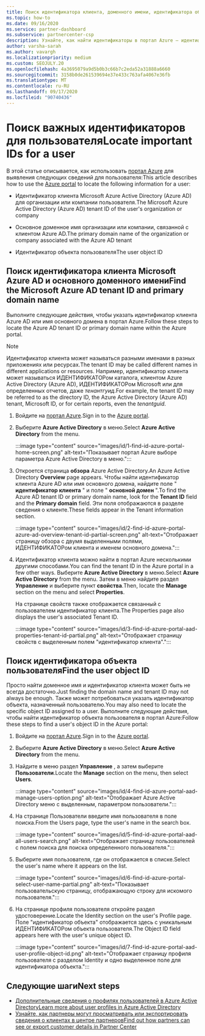 ```yaml
---
title: Поиск идентификатора клиента, доменного имени, идентификатора объекта пользователя
ms.topic: how-to
ms.date: 09/16/2020
ms.service: partner-dashboard
ms.subservice: partnercenter-csp
description: Узнайте, как найти идентификаторы в портал Azure — идентификатор клиента Azure AD в Организации, доменное имя или идентификатор конкретного объекта пользователя. Для некоторых задач требуются эти сведения.
author: varsha-sarah
ms.author: vavargh
ms.localizationpriority: medium
ms.custom: SEOJULY.20
ms.openlocfilehash: 4a3695079a9d5b0b3c66b7c2eda52a31888a6660
ms.sourcegitcommit: 3158b0de261539694e37e433c763afa4067e36fb
ms.translationtype: MT
ms.contentlocale: ru-RU
ms.lasthandoff: 09/17/2020
ms.locfileid: "90740436"
---
```

# <a name="locate-important-ids-for-a-user"></a><span data-ttu-id="f9637-104">Поиск важных идентификаторов для пользователя</span><span class="sxs-lookup"><span data-stu-id="f9637-104">Locate important IDs for a user</span></span>

<span data-ttu-id="f9637-105">В этой статье описывается, как использовать [портал Azure](https://portal.azure.com/) для выявления следующих сведений для пользователя:</span><span class="sxs-lookup"><span data-stu-id="f9637-105">This article describes how to use the [Azure portal](https://portal.azure.com/) to locate the following information for a user:</span></span>

- <span data-ttu-id="f9637-106">Идентификатор клиента Microsoft Azure Active Directory (Azure AD) для организации или компании пользователя.</span><span class="sxs-lookup"><span data-stu-id="f9637-106">The Microsoft Azure Active Directory (Azure AD) tenant ID of the user's organization or company</span></span>

- <span data-ttu-id="f9637-107">Основное доменное имя организации или компании, связанной с клиентом Azure AD.</span><span class="sxs-lookup"><span data-stu-id="f9637-107">The primary domain name of the organization or company associated with the Azure AD tenant</span></span>

- <span data-ttu-id="f9637-108">Идентификатор объекта пользователя</span><span class="sxs-lookup"><span data-stu-id="f9637-108">The user object ID</span></span>

## <a name="find-the-microsoft-azure-ad-tenant-id-and-primary-domain-name"></a><span data-ttu-id="f9637-109">Поиск идентификатора клиента Microsoft Azure AD и основного доменного имени</span><span class="sxs-lookup"><span data-stu-id="f9637-109">Find the Microsoft Azure AD tenant ID and primary domain name</span></span>

<span data-ttu-id="f9637-110">Выполните следующие действия, чтобы указать идентификатор клиента Azure AD или имя основного домена в портал Azure.</span><span class="sxs-lookup"><span data-stu-id="f9637-110">Follow these steps to locate the Azure AD tenant ID or primary domain name within the Azure portal.</span></span>

> [!NOTE]
> <span data-ttu-id="f9637-111">Идентификатор клиента может называться разными именами в разных приложениях или ресурсах.</span><span class="sxs-lookup"><span data-stu-id="f9637-111">The tenant ID may be called different names in different applications or resources.</span></span> <span data-ttu-id="f9637-112">Например, идентификатор клиента может называться ИДЕНТИФИКАТОРом каталога, клиентом Azure Active Directory (Azure AD), ИДЕНТИФИКАТОРом Microsoft или для определенных отчетов, даже *тенантгуид*.</span><span class="sxs-lookup"><span data-stu-id="f9637-112">For example, the tenant ID may be referred to as the directory ID, the Azure Active Directory (Azure AD) tenant, Microsoft ID, or for certain reports, even the *tenantguid*.</span></span>

1. <span data-ttu-id="f9637-113">Войдите на [портал Azure](https://portal.azure.com/).</span><span class="sxs-lookup"><span data-stu-id="f9637-113">Sign in to the [Azure portal](https://portal.azure.com/).</span></span>

2. <span data-ttu-id="f9637-114">Выберите **Azure Active Directory** в меню.</span><span class="sxs-lookup"><span data-stu-id="f9637-114">Select **Azure Active Directory** from the menu.</span></span>

   :::image type="content" source="images/id/1-find-id-azure-portal-home-screen.png" alt-text="Показывает портал Azure выборе параметра Azure Active Directory в меню.":::

3. <span data-ttu-id="f9637-116">Откроется страница **обзора** Azure Active Directory.</span><span class="sxs-lookup"><span data-stu-id="f9637-116">An Azure Active Directory **Overview** page appears.</span></span> <span data-ttu-id="f9637-117">Чтобы найти идентификатор клиента Azure AD или имя основного домена, найдите поле " **идентификатор клиента** " и поле " **основной домен** ".</span><span class="sxs-lookup"><span data-stu-id="f9637-117">To find the Azure AD tenant ID or primary domain name, look for the **Tenant ID** field and the **Primary domain** field.</span></span> <span data-ttu-id="f9637-118">Эти поля отображаются в разделе сведения о клиенте.</span><span class="sxs-lookup"><span data-stu-id="f9637-118">These fields appear in the Tenant information section.</span></span>

   :::image type="content" source="images/id/2-find-id-azure-portal-azure-ad-overview-tenant-id-partial-screen.png" alt-text="Отображает страницу обзора с двумя выделенными полями, ИДЕНТИФИКАТОРом клиента и именем основного домена.":::

4. <span data-ttu-id="f9637-120">Идентификатор клиента можно найти в портал Azure несколькими другими способами.</span><span class="sxs-lookup"><span data-stu-id="f9637-120">You can find the tenant ID in the Azure portal in a few other ways.</span></span> <span data-ttu-id="f9637-121">Выберите **Azure Active Directory** в меню.</span><span class="sxs-lookup"><span data-stu-id="f9637-121">Select **Azure Active Directory** from the menu.</span></span> <span data-ttu-id="f9637-122">Затем в меню найдите раздел **Управление** и выберите пункт **свойства**.</span><span class="sxs-lookup"><span data-stu-id="f9637-122">Then, locate the **Manage** section on the menu and select **Properties**.</span></span>

   <span data-ttu-id="f9637-123">На странице свойств также отображается связанный с пользователем идентификатор клиента.</span><span class="sxs-lookup"><span data-stu-id="f9637-123">The Properties page also displays the user's associated Tenant ID.</span></span>

   :::image type="content" source="images/id/3-find-id-azure-portal-aad-properties-tenant-id-partial.png" alt-text="Отображает страницу свойств с выделенным полем "идентификатор клиента".":::

## <a name="find-the-user-object-id"></a><span data-ttu-id="f9637-125">Поиск идентификатора объекта пользователя</span><span class="sxs-lookup"><span data-stu-id="f9637-125">Find the user object ID</span></span>

<span data-ttu-id="f9637-126">Просто найти доменное имя и идентификатор клиента может быть не всегда достаточно.</span><span class="sxs-lookup"><span data-stu-id="f9637-126">Just finding the domain name and tenant ID may not always be enough.</span></span> <span data-ttu-id="f9637-127">Также может потребоваться указать идентификатор объекта, назначенный пользователю.</span><span class="sxs-lookup"><span data-stu-id="f9637-127">You may also need to locate the specific object ID assigned to a user.</span></span> <span data-ttu-id="f9637-128">Выполните следующие действия, чтобы найти идентификатор объекта пользователя в портал Azure:</span><span class="sxs-lookup"><span data-stu-id="f9637-128">Follow these steps to find a user's object ID in the Azure portal:</span></span>

1. <span data-ttu-id="f9637-129">Войдите на [портал Azure](https://portal.azure.com/).</span><span class="sxs-lookup"><span data-stu-id="f9637-129">Sign in to the [Azure portal](https://portal.azure.com/).</span></span>

2. <span data-ttu-id="f9637-130">Выберите **Azure Active Directory** в меню.</span><span class="sxs-lookup"><span data-stu-id="f9637-130">Select **Azure Active Directory** from the menu.</span></span>

3. <span data-ttu-id="f9637-131">Найдите в меню раздел **Управление** , а затем выберите **Пользователи**.</span><span class="sxs-lookup"><span data-stu-id="f9637-131">Locate the **Manage** section on the menu, then select **Users**.</span></span>

      :::image type="content" source="images/id/4-find-id-azure-portal-aad-manage-users-option.png" alt-text="Отображает Azure Active Directory меню с выделенным, параметром пользователи.":::

4. <span data-ttu-id="f9637-133">На странице Пользователи введите имя пользователя в поле поиска.</span><span class="sxs-lookup"><span data-stu-id="f9637-133">From the Users page, type the user's name in the search box.</span></span>

      :::image type="content" source="images/id/5-find-id-azure-portal-aad-all-users-search.png" alt-text="Отображает страницу пользователей с полем поиска для поиска определенного пользователя.":::

5. <span data-ttu-id="f9637-135">Выберите имя пользователя, где он отображается в списке.</span><span class="sxs-lookup"><span data-stu-id="f9637-135">Select the user's name where it appears on the list.</span></span>  

      :::image type="content" source="images/id/6-find-id-azure-portal-select-user-name-partial.png" alt-text="Показывает пользовательскую страницу, отображающую строку для искомого пользователя.":::

6. <span data-ttu-id="f9637-137">На странице профиля пользователя откройте раздел удостоверение.</span><span class="sxs-lookup"><span data-stu-id="f9637-137">Locate the Identity section on the user's Profile page.</span></span> <span data-ttu-id="f9637-138">Поле "идентификатор объекта" отображается здесь с уникальным ИДЕНТИФИКАТОРом объекта пользователя.</span><span class="sxs-lookup"><span data-stu-id="f9637-138">The Object ID field appears here with the user's unique object ID.</span></span>

      :::image type="content" source="images/id/7-find-id-azure-portal-aad-user-profile-object-id.png" alt-text="Отображает страницу профиля пользователя с разделом Identity и одно выделенное поле для идентификатора объекта.":::

## <a name="next-steps"></a><span data-ttu-id="f9637-140">Следующие шаги</span><span class="sxs-lookup"><span data-stu-id="f9637-140">Next steps</span></span>

- [<span data-ttu-id="f9637-141">Дополнительные сведения о профилях пользователей в Azure Active Directory</span><span class="sxs-lookup"><span data-stu-id="f9637-141">Learn more about user profiles in Azure Active Directory</span></span>](/azure/active-directory/fundamentals/active-directory-users-profile-azure-portal)
- [<span data-ttu-id="f9637-142">Узнайте, как партнеры могут просматривать или экспортировать сведения о клиентах в центре партнеров</span><span class="sxs-lookup"><span data-stu-id="f9637-142">Find out how partners can see or export customer details in Partner Center</span></span>](see-your-customer-list.md)